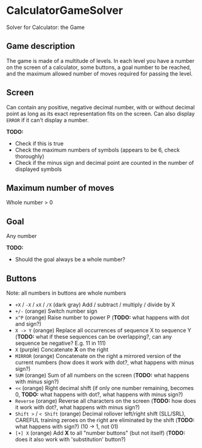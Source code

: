 # CalculatorGameSolver
Solver for Calculator: the Game

## Game description
The game is made of a multitude of levels. In each level you have a number
on the screen of a calculator, some buttons, a goal number to be reached,
and the maximum allowed number of moves required for passing the level.

## Screen
Can contain any positive, negative decimal number, with or without decimal point
as long as its exact representation fits on the screen. Can also display `ERROR`
if it can't display a number.

**TODO:**
* Check if this is true
* Check the maximum numbers of symbols (appears to be 6, check thoroughly)
* Check if the minus sign and decimal point are counted in the number of displayed symbols

## Maximum number of moves
Whole number > 0

## Goal
Any number

**TODO:**
* Should the goal always be a whole number?

## Buttons

Note: all numbers in buttons are whole numbers

* `+X` / `-X` / `xX` / `/X` (dark gray) Add / subtract / multiply / divide by X
* `+/-` (orange) Switch number sign
* `x^P` (orange) Raise number to power P (**TODO:** what happens with dot and sign?)
* `X -> Y` (orange) Replace all occurrences of sequence X to sequence Y (**TODO:** what if these sequences can be overlapping?, can any sequence be negative? E.g. 11 in 111)
* `X` (purple) Concatenate **X** on the right
* `MIRROR` (orange) Concatenate on the right a mirrored version of the current numbers (how does it work with dot?, what happens with minus sign?)
* `SUM` (orange) Sum of all numbers on the screen (**TODO:** what happens with minus sign?)
* `<<` (orange) Right decimal shift (if only one number remaining, becomes 0, **TODO:** what happens with dot?, what happens with minus sign?)
* `Reverse` (orange) Reverse all characters on the screen (**TODO:** how does it work with dot?, what happens with minus sign?)
* `Shift >` / `< Shift` (orange) Decimal rollover left/right shift (SLL/SRL), CAREFUL training zeroes on the right are eliminated by the shift (**TODO:** what happens with sign?) (10 -> 1, not 01)
* `[+] X` (orange) Add **X** to all "number buttons" (but not itself) (**TODO:** does it also work with 'substitution' button?)
